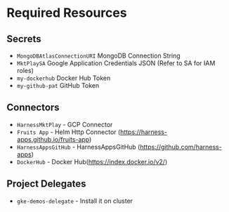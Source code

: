 # Required Resources

## Secrets

- `MongoDBAtlasConnectionURI` MongoDB Connection String
- `MktPlaySA` Google Application Credentials JSON (Refer to SA for IAM roles)
- `my-dockerhub` Docker Hub Token
- `my-github-pat` GitHub Token

## Connectors

- `HarnessMktPlay` - GCP Connector
- `Fruits App` -  Helm Http Connector (<https://harness-apps.github.io/fruits-app>)
- `HarnessAppsGitHub` - HarnessAppsGitHub (<https://github.com/harness-apps>)
- `DockerHub` - Docker Hub(<https://index.docker.io/v2/>)

## Project Delegates

- `gke-demos-delegate` - Install it on cluster
  